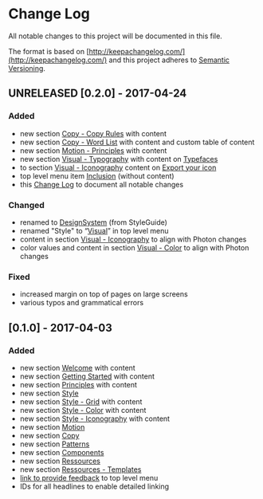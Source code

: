 # Change Log
All notable changes to this project will be documented in this file.

The format is based on [http://keepachangelog.com/](http://keepachangelog.com/)
and this project adheres to [Semantic Versioning](http://semver.org/).

## UNRELEASED [0.2.0] - 2017-04-24
### Added
- new section [Copy - Copy Rules](https://bwinton.github.io/DesignSystem/copy-rules.html) with content
- new section [Copy - Word List](https://bwinton.github.io/DesignSystem/word-list.html) with content and custom table of content
- new section [Motion - Principles](https://bwinton.github.io/DesignSystem/motion-principles.html) with content
- new section [Visual - Typography](https://bwinton.github.io/DesignSystem/typography.html) with content on [Typefaces](https://bwinton.github.io/DesignSystem/typography.html#typefaces)
- to section [Visual - Iconography](https://bwinton.github.io/DesignSystem/iconography.html) content on [Export your icon](https://bwinton.github.io/DesignSystem/iconography.html#export-your-icon)
- top level menu item [Inclusion](https://bwinton.github.io/DesignSystem/) (without content)
- this [Change Log](https://github.com/bwinton/DesignSystem/CHANGELOG.md) to document all notable changes

### Changed
- renamed to [DesignSystem](https://bwinton.github.io/DesignSystem/) (from StyleGuide)
- renamed "Style" to “[Visual](https://bwinton.github.io/DesignSystem/)” in top level menu 
- content in section [Visual - Iconography](https://bwinton.github.io/DesignSystem/iconography.html) to align with Photon changes
- color values and content in section [Visual - Color](https://bwinton.github.io/DesignSystem/color.html) to align with Photon changes

### Fixed
- increased margin on top of pages on large screens
- various typos and grammatical errors

## [0.1.0] - 2017-04-03
### Added
- new section [Welcome](https://bwinton.github.io/DesignSystem/welcome.html) with content
- new section [Getting Started](https://bwinton.github.io/DesignSystem/getting-started.html) with content
- new section [Principles](https://bwinton.github.io/DesignSystem/principles.html) with content
- new section [Style](https://bwinton.github.io/DesignSystem/)
- new section [Style - Grid](https://bwinton.github.io/DesignSystem/grid.html) with content
- new section [Style - Color](https://bwinton.github.io/DesignSystem/color.html) with content
- new section [Style - Iconography](https://bwinton.github.io/DesignSystem/iconography.html) with content
- new section [Motion](https://bwinton.github.io/DesignSystem/)
- new section [Copy](https://bwinton.github.io/DesignSystem/)
- new section [Patterns](https://bwinton.github.io/DesignSystem/)
- new section [Components](https://bwinton.github.io/DesignSystem/)
- new section [Ressources](https://bwinton.github.io/DesignSystem/)
- new section [Ressources - Templates](https://bwinton.github.io/DesignSystem/templates.html)
- [link to provide feedback](https://bwinton.github.io/DesignSystem/) to top level menu
- IDs for all headlines to enable detailed linking
